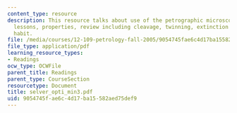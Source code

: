 ```yaml
---
content_type: resource
description: This resource talks about use of the petrographic microscope in three
  lessons, properties, review including cleavage, twinning, extinction angle, and
  habit.
file: /media/courses/12-109-petrology-fall-2005/9054745fae6c4d17ba15582aed75def9_selver_opti_min3.pdf
file_type: application/pdf
learning_resource_types:
- Readings
ocw_type: OCWFile
parent_title: Readings
parent_type: CourseSection
resourcetype: Document
title: selver_opti_min3.pdf
uid: 9054745f-ae6c-4d17-ba15-582aed75def9
---
```

